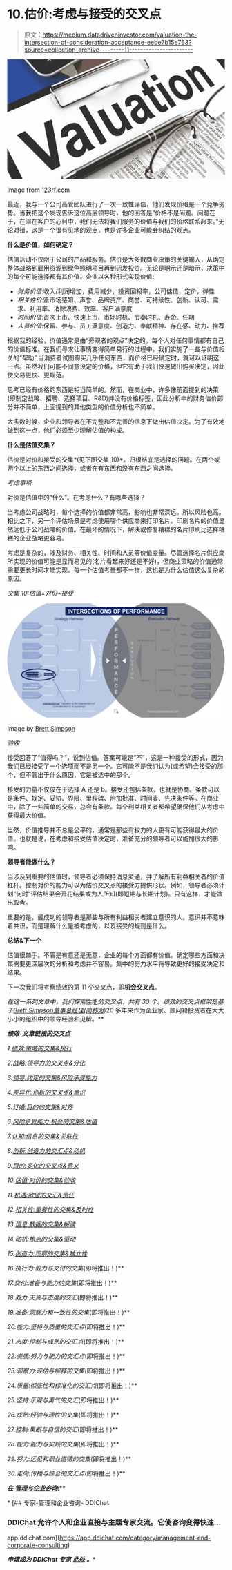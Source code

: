 # 10.估价:考虑与接受的交叉点

> 原文：<https://medium.datadriveninvestor.com/valuation-the-intersection-of-consideration-acceptance-eebe7b15e763?source=collection_archive---------11----------------------->

![](img/7aaff3726b7d5355131598cc18493817.png)

Image from 123rf.com

最近，我与一个公司高管团队进行了一次一致性评估，他们发现价格是一个竞争劣势。当我把这个发现告诉这位高层领导时，他的回答是“价格不是问题。问题在于，在潜在客户的心目中，我们无法将我们服务的价值与我们的价格联系起来。”无论对错，这是一个很有见地的观点，也是许多企业可能会纠结的观点。

**什么是价值，如何确定？**

估值活动不仅限于公司的产品和服务。估价是大多数商业决策的关键输入，从确定整体战略到雇用资源到绿色照明项目再到研发投资。无论是明示还是暗示，决策中的每个可能选择都有其价值。企业以各种形式实现价值:

*   *财务价值*:收入/利润增加，费用减少，投资回报率，公司估值，定价，弹性
*   *相关性价值*:市场感知、声誉、品牌资产、商誉、可持续性、创新、认可、需求、利用率、消除浪费、效率、客户满意度
*   *时间价值*:首次上市、快速上市、市场时机、节奏时机、寿命、任期
*   *人员价值*:保留、参与、员工满意度、创造力、奉献精神、存在感、动力、推荐

根据我的经验，价值通常是由“旁观者的观点”决定的。每个人对任何事情都有自己的价值标准。在我们寻求让事情变得简单易行的过程中，我们实施了一些与价值相关的“帮助”,当消费者试图购买几乎任何东西，而价格已经确定时，就可以证明这一点。虽然我们可能不同意设定的价格，但它有助于我们快速做出购买决定，因此使交易更快、更规范。

思考已经有价格的东西是相当简单的。然而，在商业中，许多像前面提到的决策(即制定战略、招聘、选择项目、R&D)并没有价格标签，因此分析中的财务估价部分并不简单，上面提到的其他类型的价值分析也不简单。

大多数时候，企业和领导者在不完整和不完善的信息下做出估值决定。为了有效地做到这一点，他们必须至少理解估值的构成。

**什么是估值交集？**

估价是对价和接受的交集*(见下图交集 10)*。归根结底是选择的问题。在两个或两个以上的东西之间选择，或者在有东西和没有东西之间选择。

*考虑事项*

对价是估值中的“什么”。在考虑什么？有哪些选择？

当考虑公司战略时，每个选择的价值都非常高，影响也非常深远。所以风险也高。相比之下，另一个评估场景是考虑使用哪个供应商来打印名片。印刷名片的价值显然远低于公司战略的价值。在最坏的情况下，解决或修复糟糕的名片印刷比选择糟糕的企业战略更容易。

考虑是复杂的，涉及财务、相关性、时间和人员等价值变量。尽管选择名片供应商所实现的价值可能是显而易见的(名片看起来好还是不好)，但商业策略的价值通常需要更长时间才能实现。每一个估值考量都不一样，这也是为什么估值这么复杂的原因。

*交集 10:估值=对价+接受*

![](img/76f8da00b022827339218c707e365c1a.png)

Image by [Brett Simpson](https://medium.com/u/191cf90a65d7?source=post_page-----eebe7b15e763--------------------------------)

*验收*

接受回答了“值得吗？”，说到估值。答案可能是“不”，这是一种接受的形式，因为我们已经接受了一个选项而不是另一个。它可能不是我们认为(或希望)会接受的那个，但不管出于什么原因，它是被选中的那个。

接受的力量不仅仅在于选择 A 还是 b。接受还包括条款，也就是协商。条款可以是条件、规定、妥协、界限、里程碑、附加批准、时间表、先决条件等。在商业中，除了一些简单的交易，总会有条款。每个利益相关者都希望确保他们从考虑中获得最大价值。

当然，价值推导并不总是公平的，通常是那些有权力的人更有可能获得最大的价值。也就是说，在考虑和接受估值决定时，准备充分的领导者可以施加很大的影响。

**领导者能做什么？**

当涉及到重要的估值时，领导者必须保持消息灵通，并了解所有利益相关者的价值杠杆。控制对价的能力可以为估价交叉点的接受方提供形状。例如，领导者必须计划“何时”评估结果会开花结果或为人所知(即短期与长期计划)。只有这样，才能做出取舍。

重要的是，最成功的领导者是那些与所有利益相关者建立意识的人。意识并不意味着共识，而是理解什么是被考虑的，以及接受的规则是什么。

**总结&下一个**

估值很棘手。不管是有意还是无意，企业的每个方面都有价值。确定哪些方面和决策需要更深层次的分析和考虑并不容易。集中的努力水平将导致更好的接受决定和结果。

下一次我们将考察绩效的第 11 个交叉点，即**机会交叉点**。

*在这一系列文章中，我们探索*性能*的交叉点，共有 30 个。*绩效的交叉点*框架是基于*[*Brett Simpson*](https://www.linkedin.com/in/brettjsimpson/)*[*董事总经理(简称为*](https://www.linkedin.com/company/elevatesimply/)*)20 多年来作为企业家、顾问和投资者在大大小小的组织中的领导经验和见解。**

***绩效-文章链接的交叉点***

*1.[绩效:策略的交集&执行](https://medium.com/the-innovation/1-performance-the-intersection-of-strategy-execution-2bf06329f8d4)*

*2.[战略:领导力的交叉点&分化](https://medium.com/the-innovation/2-strategy-the-intersection-of-leadership-differentiation-a568b17731ab)*

*3.[领导:约定的交集&风险承受能力](https://medium.com/the-innovation/3-leadership-the-intersection-of-engagement-risk-tolerance-f8c887e6c1d3)*

*4.[差异化:创新的交叉点&意识](https://medium.com/@brettjsimpson/4-differentiation-the-intersection-of-innovation-awareness-a21d053ecf12)*

*5.[订婚:目的的交集&对齐](https://medium.com/@brettjsimpson/5-engagement-the-intersection-of-purpose-alignment-953747437c26)*

*6.[风险承受能力:机会的交集&估值](https://medium.com/@brettjsimpson/6-risk-tolerance-the-intersection-of-opportunity-valuation-29cf4d9a0ac)*

*7.[认知:信息的交集&关联性](https://medium.com/@brettjsimpson/7-awareness-the-intersection-of-information-relevance-f0fd5322bcb7)*

*8.[创新:创造力的交汇点&动机](https://medium.com/@brettjsimpson/8-innovation-the-intersection-of-creativity-motivation-7c1a12e0d5e2)*

*9.[目的:变化的交叉点&意义](https://medium.com/@brettjsimpson/9-purpose-the-intersection-of-change-meaningfulness-9f12b0153e1)*

*10.[估值:对价的交集&验收](https://medium.com/@brettjsimpson/valuation-the-intersection-of-consideration-acceptance-eebe7b15e763)*

*11.[机遇:欲望的交汇&责任](https://medium.com/the-innovation/opportunity-the-intersection-of-desire-accountability-7e81adb1e195)*

*12.[相关性:重要性的交集&及时性](https://medium.com/@brettjsimpson/relevance-the-intersection-of-importance-timeliness-56cc748eb066)*

*13.[信息:数据的交集&解读](https://medium.com/@brettjsimpson/information-the-intersection-of-data-interpretation-62acc94ba8bf)*

*14.[动机:焦点的交集&驱动](https://medium.com/@brettjsimpson/14-motivation-the-intersection-of-focus-drive-d9ebd3ca9951)*

*15.[创造力:观察的交集&独立性](https://medium.com/@brettjsimpson/15-creativity-the-intersection-of-observation-independence-57f7294acb2b)*

*16.执行力:毅力与交付的交集*(即将推出！)**

*17.交付:准备与能力的交集*(即将推出！)**

*18.毅力:天资与态度的交汇*(即将推出！)**

*19.准备:洞察力和一致性的交集*(即将推出！)**

*20.能力:坚持与质量的交汇点*(即将推出！)**

*21.态度:控制与成熟的交汇点*(即将推出！)**

*22.资质:努力与能力的交汇点*(即将推出！)**

*23.洞察力:评估与解释的交集*(即将推出！)**

*24.质量:彻底性和标准化的交汇点*(即将推出！)**

*25.坚持:乐观与勇气的交汇*(即将推出！)**

*26.成熟:经验与理性的交集*(即将推出！)**

*27.控制:果断与自信的交汇*(即将推出！)**

*28.能力:能力与实践的交集*(即将推出！)**

*29.努力:远见和职业道德的交集*(即将推出！)**

*30.走向:传播与综合的交汇点*(即将推出！)**

****在*** [***管理与企业咨询***](https://app.ddichat.com/category/management-and-corporate-consulting)***:****

*[](https://app.ddichat.com/category/management-and-corporate-consulting) [## 专家-管理和企业咨询- DDIChat

### DDIChat 允许个人和企业直接与主题专家交流。它使咨询变得快速…

app.ddichat.com](https://app.ddichat.com/category/management-and-corporate-consulting) 

***申请成为 DDIChat 专家*** [***此处***](https://app.ddichat.com/expertsignup) ***。****